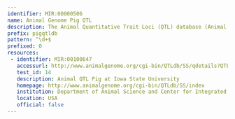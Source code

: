 ```yaml
---
identifier: MIR:00000506
name: Animal Genome Pig QTL
description: The Animal Quantitative Trait Loci (QTL) database (Animal QTLdb) is designed to house publicly all available QTL and single-nucleotide polymorphism/gene association data on livestock animal species. This collection references pig QTLs.
prefix: pigqtldb
pattern: ^\d+$
prefixed: 0
resources:
 - identifier: MIR:00100647
   accessurl: http://www.animalgenome.org/cgi-bin/QTLdb/SS/qdetails?QTL_ID=${id}
   test_id: 14
   description: Animal QTL Pig at Iowa State University
   homepage: http://www.animalgenome.org/cgi-bin/QTLdb/SS/index
   institution: Department of Animal Science and Center for Integrated Animal Genomics, Iowa State University, Iowa
   location: USA
   official: false
---
```

